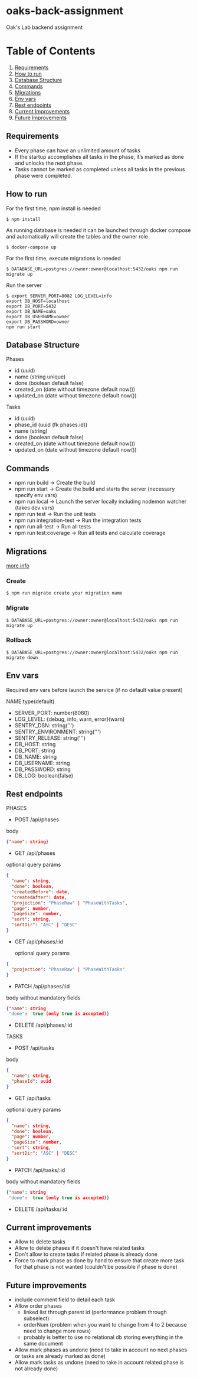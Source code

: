 # oaks-back-assignment
Oak's Lab backend assignment 

# Table of Contents
1. [Requirements](#requirements)
2. [How to run](#how-to-run)
3. [Database Structure](#database-structure)
4. [Commands](#commands)
5. [Migrations](#migrations)
6. [Env vars](#env-vars)
7. [Rest endpoints](#rest-endpoints)
8. [Current Improvements](#current-improvements)
9. [Future Improvements](#future-improvements)


## Requirements
- Every phase can have an unlimited amount of tasks
- If the startup accomplishes all tasks in the phase, it’s marked as done and unlocks the next phase.
- Tasks cannot be marked as completed unless all tasks in the previous phase were completed.

## How to run
For the first time, npm install is needed
```$xslt
$ npm install
```

As running database is needed it can be launched through docker compose and automatically will create the tables
and the owner role
```$xslt
$ docker-compose up
```

For the first time, execute migrations is needed
```$xslt
$ DATABASE_URL=postgres://owner:owner@localhost:5432/oaks npm run migrate up
```

Run the server
```$xslt
$ export SERVER_PORT=8082 LOG_LEVEL=info
export DB_HOST=localhost
export DB_PORT=5432
export DB_NAME=oaks
export DB_USERNAME=owner
export DB_PASSWORD=owner
npm run start
```

## Database Structure
Phases
- id (uuid)
- name (string unique)
- done (boolean default false)
- created_on (date without timezone default now())
- updated_on (date without timezone default now())

Tasks
- id (uuid)
- phase_id (uuid (fk phases.id))
- name (string)
- done (boolean default false)
- created_on (date without timezone default now())
- updated_on (date without timezone default now())


## Commands

- npm run build -> Create the build
- npm run start -> Create the build and starts the server (necessary specify env vars)
- npm run local -> Launch the server locally including nodemon watcher (takes dev vars)
- npm run test -> Run the unit tests
- npm run integration-test -> Run the integration tests
- npm run all-test -> Run all tests
- npm run test:coverage -> Run all tests and calculate coverage


## Migrations
[more info](https://salsita.github.io/node-pg-migrate/#/)

### Create
```$xslt
$ npm run migrate create your migration name
```

### Migrate
```$xslt
$ DATABASE_URL=postgres://owner:owner@localhost:5432/oaks npm run migrate up
```

### Rollback
```$xslt
$ DATABASE_URL=postgres://owner:owner@localhost:5432/oaks npm run migrate down
```

## Env vars

Required env vars before launch the service (if no default value present)

NAME:type(default)

- SERVER_PORT: number(8080)
- LOG_LEVEL: {debug, info, warn, error}(warn)
- SENTRY_DSN: string(''')
- SENTRY_ENVIRONMENT: string(''')
- SENTRY_RELEASE: string(''')
- DB_HOST: string
- DB_PORT: string
- DB_NAME: string
- DB_USERNAME: string
- DB_PASSWORD: string
- DB_LOG: boolean(false)

## Rest endpoints

PHASES
- POST /api/phases

body
```json
{"name": string}
```
- GET /api/phases

optional query params
```json
{
  "name": string,
  "done": boolean,
  "createdBefore": date,
  "createdAfter": date,
  "projection": "PhaseRaw" | "PhaseWithTasks",
  "page": number,
  "pageSize": number,
  "sort": string,
  "sortDir": "ASC" | "DESC"
}
```
- GET /api/phases/:id

  optional query params
```json
{
  "projection": "PhaseRaw" | "PhaseWithTasks"
}
```
- PATCH /api/phases/:id

body without mandatory fields
```json
{"name": string
 "done":  true (only true is accepted)}
```
- DELETE /api/phases/:id

TASKS

- POST /api/tasks

body

```json
{
  "name": string,
  "phaseId": uuid
}
```
- GET /api/tasks

optional query params
```json
{
  "name": string,
  "done": boolean,
  "page": number,
  "pageSize": number,
  "sort": string,
  "sortDir": "ASC" | "DESC"
}
```
- PATCH /api/tasks/:id

body without mandatory fields
```json
{"name": string
 "done":  true (only true is accepted)}
```
- DELETE /api/tasks/:id



## Current improvements
- Allow to delete tasks
- Allow to delete phases if it doesn't have related tasks
- Don't allow to create tasks if related phase is already done
- Force to mark phase as done by hand to ensure that create more task for that
  phase is not wanted (couldn't be possible if phase is done)
 
## Future improvements

- include comment field to detail each task
- Allow order phases
    - linked list through parent id (performance problem through subselect)
    - orderNum (problem when you want to change from 4 to 2 because need to change
      more rows)
    - probably  is better to use no relational db storing everything in the same
      document
- Allow mark phases as undone (need to take in account no next phases or tasks
  are already marked as done)
- Allow mark tasks as undone (need to take in account related phase is not
  already done)


